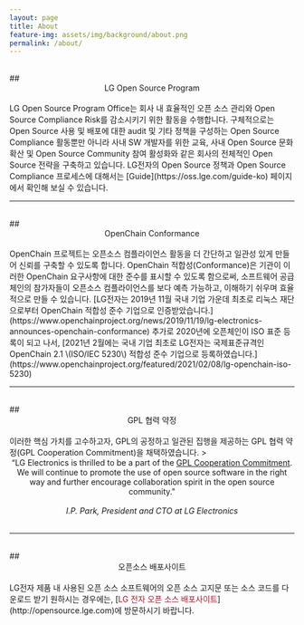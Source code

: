 ```yaml
---
layout: page
title: About
feature-img: assets/img/background/about.png
permalink: /about/
---
```

<br>
## <center>LG Open Source Program</center>
<br>
LG Open Source Program Office는 회사 내 효율적인 오픈 소스 관리와 Open Source Compliance Risk를 감소시키기 위한 활동을 수행합니다. 구체적으로는 Open Source 사용 및 배포에 대한 audit 및 기타 정책을 구성하는 Open Source Compliance 활동뿐만 아니라 사내 SW 개발자를 위한 교육, 사내 Open Source 문화 확산 및 Open Source Community 참여 활성화와 같은 회사의 전체적인 Open Source 전략을 구축하고 있습니다. LG전자의 Open Source 정책과 Open Source Compliance 프로세스에 대해서는 [Guide](https://oss.lge.com/guide-ko) 페이지에서 확인해 보실 수 있습니다.

<br>
<hr>

<br>
## <center>OpenChain Conformance</center>
<br>
OpenChain 프로젝트는 오픈소스 컴플라이언스 활동을 더 간단하고 일관성 있게 만들어 신뢰를 구축할 수 있도록 합니다. OpenChain 적합성(Conformance)은 기관이 이러한 OpenChain 요구사항에 대한 준수를 표시할 수 있도록 함으로써, 소프트웨어 공급체인의 참가자들이 오픈소스 컴플라이언스를 보다 예측 가능하고, 이해하기 쉬우며 효율적으로 만들 수 있습니다. [LG전자는 2019년 11월 국내 기업 가운데 최초로 리눅스 재단으로부터 OpenChain 적합성 준수 기업으로 인증받았습니다.](https://www.openchainproject.org/news/2019/11/19/lg-electronics-announces-openchain-conformance) 추가로 2020년에 오픈체인이 ISO 표준 등록이 되고 나서, [2021년 2월에는 국내 기업 최초로 LG전자는 국제표준규격인 OpenChain 2.1 \(ISO/IEC 5230\) 적합성 준수 기업으로 등록하였습니다.](https://www.openchainproject.org/featured/2021/02/08/lg-openchain-iso-5230)

<br>
<hr>

<br>
## <center>GPL 협력 약정</center>
<br>
이러한 핵심 가치를 고수하고자, GPL의 공정하고 일관된 집행을 제공하는 GPL 협력 약정(GPL Cooperation Commitment)을 채택하였습니다.
><center>“LG Electronics is thrilled to be a part of the <a href="https://github.com/LGE-OSS/gpl-commitment">GPL Cooperation Commitment</a>. We will continue to promote the use of open source software in the right way and further encourage collaboration spirit in the open source community."
<br>
<br><em>I.P. Park, President and CTO at LG Electronics</em></center>  

<br>
<hr>

<br>
## <center>오픈소스 배포사이트</center>
<br>
LG전자 제품 내 사용된 오픈 소스 소프트웨어의 오픈 소스 고지문 또는 소스 코드를 다운로드 받기 원하시는 경우에는, [<span style="color:#ab1628">LG 전자 오픈 소스 배포사이트</span>](http://opensource.lge.com)에 방문하시기 바랍니다.

<br>
